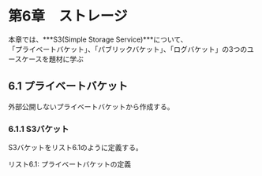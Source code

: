 # 第6章　ストレージ
本章では、***S3(Simple Storage Service)***について、<br />
「プライベートバケット」、「パブリックバケット」、「ログバケット」の3つのユースケースを題材に学ぶ

## 6.1 プライベートバケット
外部公開しないプライベートバケットから作成する。

### 6.1.1 S3バケット
S3バケットをリスト6.1のように定義する。

リスト6.1: プライベートバケットの定義
```
```